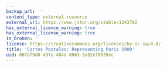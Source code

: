 ```yaml
---
backup_url: ''
content_type: external-resource
external_url: https://www.jstor.org/stable/1343782
has_external_licence_warning: true
has_external_license_warning: true
is_broken: ''
license: https://creativecommons.org/licenses/by-nc-sa/4.0/
title: 'Cartes Postales: Representing Paris 1900'
uid: 08fbf9d8-497e-464e-8063-5a52ef0835ec
---
```

